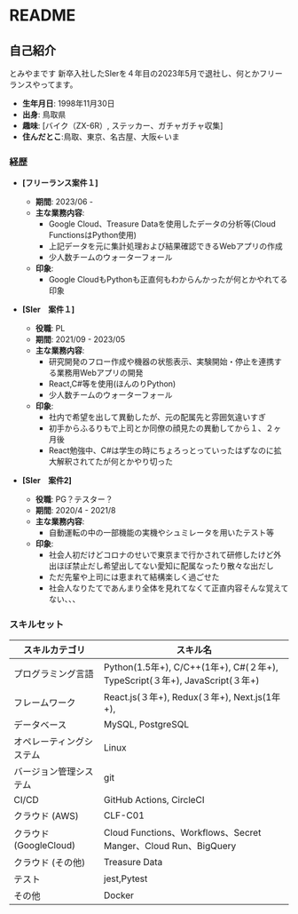 # README

## 自己紹介

とみやまです
新卒入社したSIerを４年目の2023年5月で退社し、何とかフリーランスやってます。

- **生年月日**: 1998年11月30日
- **出身**: 鳥取県
- **趣味**: [バイク（ZX-6R）, ステッカー、ガチャガチャ収集]
- **住んだとこ**:鳥取、東京、名古屋、大阪←いま
  
### 経歴

- **[フリーランス案件１]**
  - **期間**: 2023/06 - 
  - **主な業務内容**:
    - Google Cloud、Treasure Dataを使用したデータの分析等(Cloud FunctionsはPython使用)
    - 上記データを元に集計処理および結果確認できるWebアプリの作成
    - 少人数チームのウォーターフォール
  - **印象**:
    - Google CloudもPythonも正直何もわからんかったが何とかやれてる印象

- **[SIer　案件１]**
  - **役職**: PL
  - **期間**: 2021/09 - 2023/05
  - **主な業務内容**:
    - 研究開発のフロー作成や機器の状態表示、実験開始・停止を連携する業務用Webアプリの開発
    - React,C#等を使用(ほんのりPython)
    - 少人数チームのウォーターフォール
  - **印象**:
    - 社内で希望を出して異動したが、元の配属先と雰囲気違いすぎ
    - 初手からふるりもで上司とか同僚の顔見たの異動してから１、２ヶ月後
    - React勉強中、C#は学生の時にちょろっとっていったはずなのに拡大解釈されてたが何とかやり切った
   
- **[SIer　案件2]**
  - **役職**: PG？テスター？
  - **期間**: 2020/4 - 2021/8
  - **主な業務内容**:
    - 自動運転の中の一部機能の実機やシュミレータを用いたテスト等
  - **印象**:
    - 社会人初だけどコロナのせいで東京まで行かされて研修したけど外出ほぼ禁止だし希望出してない愛知に配属なったり散々な出だし
    - ただ先輩や上司には恵まれて結構楽しく過ごせた
    - 社会人なりたてであんまり全体を見れてなくて正直内容そんな覚えてない、、、

### スキルセット

| スキルカテゴリ          | スキル名                                                                         |
|-----------------------|----------------------------------------------------------------------------------|
| プログラミング言語      | Python(1.5年+),  C/C++(1年+), C#(２年+), TypeScript(３年+), JavaScript(３年+) |
| フレームワーク          | React.js(３年+), Redux(３年+), Next.js(1年+),  |
| データベース            | MySQL, PostgreSQL                                                                      |
| オペレーティングシステム | Linux                                                         |
| バージョン管理システム   | git                                                                  |
| CI/CD                 | GitHub Actions, CircleCI                                      |
| クラウド (AWS)         | CLF-C01                                      |
| クラウド (GoogleCloud)       | Cloud Functions、Workflows、Secret　Manger、Cloud Run、BigQuery |
| クラウド (その他)       | Treasure Data                                        |
| テスト                 | jest,Pytest                                                  |
| その他                 | Docker             |

